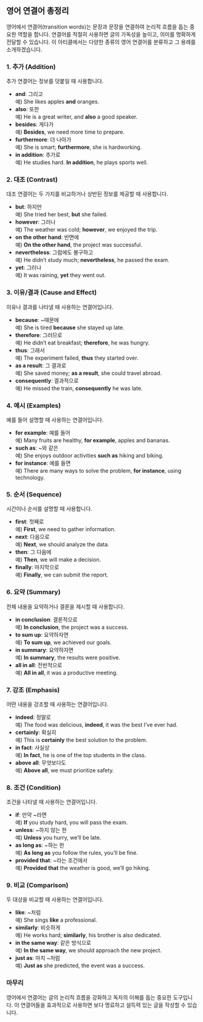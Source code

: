 ## 영어 연결어 총정리

영어에서 연결어(transition words)는 문장과 문장을 연결하여 논리적 흐름을 돕는 중요한 역할을 합니다. 연결어를 적절히 사용하면 글의 가독성을 높이고, 의미를 명확하게 전달할 수 있습니다. 이 아티클에서는 다양한 종류의 영어 연결어를 분류하고 그 용례를 소개하겠습니다.

### 1. **추가 (Addition)**  
추가 연결어는 정보를 덧붙일 때 사용합니다.

- **and**: 그리고  
  예) She likes apples **and** oranges.  
- **also**: 또한  
  예) He is a great writer, and **also** a good speaker.  
- **besides**: 게다가  
  예) **Besides**, we need more time to prepare.  
- **furthermore**: 더 나아가  
  예) She is smart; **furthermore**, she is hardworking.  
- **in addition**: 추가로  
  예) He studies hard. **In addition**, he plays sports well.  

### 2. **대조 (Contrast)**  
대조 연결어는 두 가지를 비교하거나 상반된 정보를 제공할 때 사용합니다.

- **but**: 하지만  
  예) She tried her best, **but** she failed.  
- **however**: 그러나  
  예) The weather was cold; **however**, we enjoyed the trip.  
- **on the other hand**: 반면에  
  예) **On the other hand**, the project was successful.  
- **nevertheless**: 그럼에도 불구하고  
  예) He didn’t study much; **nevertheless**, he passed the exam.  
- **yet**: 그러나  
  예) It was raining, **yet** they went out.  

### 3. **이유/결과 (Cause and Effect)**  
이유나 결과를 나타낼 때 사용하는 연결어입니다.

- **because**: ~때문에  
  예) She is tired **because** she stayed up late.  
- **therefore**: 그러므로  
  예) He didn’t eat breakfast; **therefore**, he was hungry.  
- **thus**: 그래서  
  예) The experiment failed, **thus** they started over.  
- **as a result**: 그 결과로  
  예) She saved money; **as a result**, she could travel abroad.  
- **consequently**: 결과적으로  
  예) He missed the train, **consequently** he was late.  

### 4. **예시 (Examples)**  
예를 들어 설명할 때 사용하는 연결어입니다.

- **for example**: 예를 들어  
  예) Many fruits are healthy, **for example**, apples and bananas.  
- **such as**: ~와 같은  
  예) She enjoys outdoor activities **such as** hiking and biking.  
- **for instance**: 예를 들면  
  예) There are many ways to solve the problem, **for instance**, using technology.  

### 5. **순서 (Sequence)**  
시간이나 순서를 설명할 때 사용합니다.

- **first**: 첫째로  
  예) **First**, we need to gather information.  
- **next**: 다음으로  
  예) **Next**, we should analyze the data.  
- **then**: 그 다음에  
  예) **Then**, we will make a decision.  
- **finally**: 마지막으로  
  예) **Finally**, we can submit the report.  

### 6. **요약 (Summary)**  
전체 내용을 요약하거나 결론을 제시할 때 사용합니다.

- **in conclusion**: 결론적으로  
  예) **In conclusion**, the project was a success.  
- **to sum up**: 요약하자면  
  예) **To sum up**, we achieved our goals.  
- **in summary**: 요약하자면  
  예) **In summary**, the results were positive.  
- **all in all**: 전반적으로  
  예) **All in all**, it was a productive meeting.  

### 7. **강조 (Emphasis)**  
어떤 내용을 강조할 때 사용하는 연결어입니다.

- **indeed**: 정말로  
  예) The food was delicious, **indeed**, it was the best I’ve ever had.  
- **certainly**: 확실히  
  예) This is **certainly** the best solution to the problem.  
- **in fact**: 사실상  
  예) **In fact**, he is one of the top students in the class.  
- **above all**: 무엇보다도  
  예) **Above all**, we must prioritize safety.  

### 8. **조건 (Condition)**  
조건을 나타낼 때 사용하는 연결어입니다.

- **if**: 만약 ~라면  
  예) **If** you study hard, you will pass the exam.  
- **unless**: ~하지 않는 한  
  예) **Unless** you hurry, we’ll be late.  
- **as long as**: ~하는 한  
  예) **As long as** you follow the rules, you’ll be fine.  
- **provided that**: ~라는 조건에서  
  예) **Provided that** the weather is good, we’ll go hiking.  

### 9. **비교 (Comparison)**  
두 대상을 비교할 때 사용하는 연결어입니다.

- **like**: ~처럼  
  예) She sings **like** a professional.  
- **similarly**: 비슷하게  
  예) He works hard; **similarly**, his brother is also dedicated.  
- **in the same way**: 같은 방식으로  
  예) **In the same way**, we should approach the new project.  
- **just as**: 마치 ~처럼  
  예) **Just as** she predicted, the event was a success.  

### 마무리

영어에서 연결어는 글의 논리적 흐름을 강화하고 독자의 이해를 돕는 중요한 도구입니다. 이 연결어들을 효과적으로 사용하면 보다 명료하고 설득력 있는 글을 작성할 수 있습니다.
